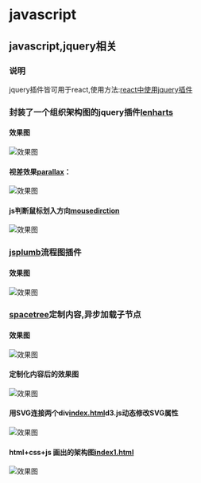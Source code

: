 # javascript
## javascript,jquery相关
<!-- 说明 -->
### 说明
jquery插件皆可用于react,使用方法:[react中使用jquery插件](https://github.com/liubin915249126/react-study/tree/master/jquery%20in%20react)


<!--lencharts-->
### 封装了一个组织架构图的jquery插件[lenharts](https://github.com/liubin915249126/javascript/tree/master/lencharts)
#### 效果图 
![效果图](https://github.com/liubin915249126/javascript/blob/master/lencharts/image/lenchart.gif)

<!--视差效果-->
#### 视差效果[parallax](https://github.com/liubin915249126/javascript/blob/master/Parallax/index.html)：
![效果图](https://github.com/liubin915249126/javascript/blob/master/Parallax/img/parallax.gif)

<!--判断鼠标划入方向-->
#### js判断鼠标划入方向[mousedirction](https://github.com/liubin915249126/javascript/blob/master/mouseDirction.html)
![效果图](https://github.com/liubin915249126/javascript/blob/master/image/dirction.gif)

<!-- jsplumb -->
### [jsplumb](https://github.com/liubin915249126/javascript/tree/master/jsplumb)流程图插件    
#### 效果图 
![效果图](https://github.com/liubin915249126/javascript/blob/master/jsplumb/image/index.gif)

<!-- spacetree -->
### [spacetree](https://github.com/liubin915249126/javascript/tree/master/spacetree)定制内容,异步加载子节点
#### 效果图
![效果图](https://github.com/liubin915249126/javascript/blob/master/spacetree/image/spacetree1.gif)
#### 定制化内容后的效果图
![效果图](https://github.com/liubin915249126/javascript/blob/master/spacetree/image/spacetree.gif)

#### 用SVG连接两个div[index.html](https://github.com/liubin915249126/javascript/blob/master/SVG/index.html)d3.js动态修改SVG属性
![效果图](https://github.com/liubin915249126/javascript/blob/master/SVG/image/svgDrag.gif)

#### html+css+js 画出的架构图[index1.html](https://github.com/liubin915249126/javascript/blob/master/lencharts/examples/index1.html)
![效果图](https://github.com/liubin915249126/javascript/blob/master/lencharts/image/%E7%89%B9%E5%8C%BA%E5%BB%BA%E5%8F%91.png)